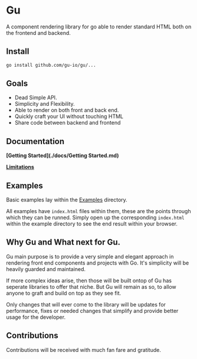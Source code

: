# Gu
  A component rendering library for go able to render standard HTML both on 
  the frontend and backend.

## Install

```bash
go install github.com/gu-io/gu/...
```

## Goals
  - Dead Simple API.
  - Simplicity and Flexibility.
  - Able to render on both front and back end.
  - Quickly craft your UI without touching HTML
  - Share code between backend and frontend


## Documentation
  
  **[Getting Started](./docs/Getting Started.md)**

  **[Limitations](./docs/Limitations.md)**

## Examples
Basic examples lay within the [Examples](./examples/) directory. 

All examples have `index.html` files within them, these are the points through which 
they can be runned. Simply open up the corresponding `index.html` within the example directory 
to see the end result within your browser.


## Why Gu and What next for Gu.
Gu main purpose is to provide a very simple and elegant approach in rendering front 
end components and projects with Go. It's simplicity will be heavily guarded and
maintained. 

If more complex ideas arise, then those will be built ontop of Gu has seperate 
libraries to offer that niche. But Gu will remain as so, to allow 
anyone to graft and build on top as they see fit.

Only changes that will ever come to the library will be updates for performance, 
fixes or needed changes that simplify and provide better usage for the developer.


## Contributions
 Contributions will be received with much fan fare and gratitude.
